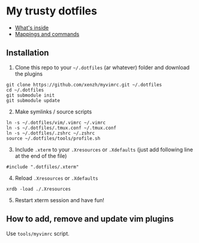# My trusty dotfiles

* [What's inside](docs/WHATS\_INSIDE.md)
* [Mappings and commands](docs/MAPPINGS.md)


## Installation
1. Clone this repo to your `~/.dotfiles` (ar whatever) folder and download the plugins
```
git clone https://github.com/xenzh/myvimrc.git ~/.dotfiles
cd ~/.dotfiles
git submodule init
git submodule update
```
2. Make symlinks / source scripts
```
ln -s ~/.dotfiles/vim/.vimrc ~/.vimrc
ln -s ~/.dotfiles/.tmux.conf ~/.tmux.conf
ln -s ~/.dotfiles/.zshrc ~/.zshrc
source ~/.dotfiles/tools/profile.sh
```
3. Include `.xterm` to your `.Xresources` or `.Xdefaults` (just add following line at the end of the file)
```
#include ".dotfiles/.xterm"
```
4. Reload `.Xresources` or `.Xdefaults`
```
xrdb -load ./.Xresources
```
5. Restart xterm session and have fun!

## How to add, remove and update vim plugins

Use `tools/myvimrc` script.
